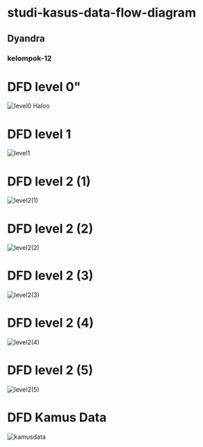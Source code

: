 # studi-kasus-data-flow-diagram
## Dyandra
### kelompok-12

# DFD level 0"
![level0](img/studi-kasus-DFD0.jpg) Haloo

# DFD level 1
![level1](img/studi-kasus-DFD1.jpg)
# DFD level 2 (1)
![level2(1)](img/dfd%20level%202%20(1).jpg)
# DFD level 2 (2)
![level2(2)](img/dfd%20level%202%20(2).jpg)
# DFD level 2 (3)
![level2(3)](img/dfd%20level%202%20(3).jpg)
# DFD level 2 (4)
![level2(4)](img/dfd%20level%202%20(4).jpg)
# DFD level 2 (5)
![level2(5)](img/dfd%20level%202%20(5).jpg)


# DFD Kamus Data
![kamusdata](img/kamus%20dataa.drawio.png)